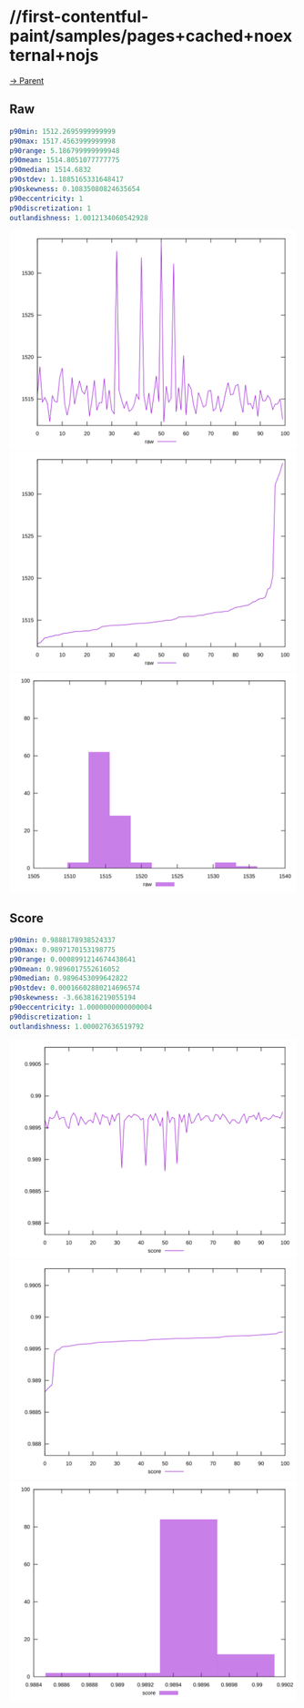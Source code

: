 
# //first-contentful-paint/samples/pages+cached+noexternal+nojs

[→ Parent](../..)


## Raw


```yaml
p90min: 1512.2695999999999
p90max: 1517.4563999999998
p90range: 5.186799999999948
p90mean: 1514.8051077777775
p90median: 1514.6832
p90stdev: 1.1885165331648417
p90skewness: 0.10835080824635654
p90eccentricity: 1
p90discretization: 1
outlandishness: 1.0012134060542928

```

![PLOT: raw-values](./raw/values.svg)![PLOT: raw-sorted](./raw/sorted.svg)![PLOT: raw-histogram](./raw/histogram.svg)
## Score


```yaml
p90min: 0.9888178938524337
p90max: 0.9897170153198775
p90range: 0.0008991214674438641
p90mean: 0.9896017552616052
p90median: 0.9896453099642822
p90stdev: 0.00016602880214696574
p90skewness: -3.663816219055194
p90eccentricity: 1.0000000000000004
p90discretization: 1
outlandishness: 1.000027636519792

```

![PLOT: score-values](./score/values.svg)![PLOT: score-sorted](./score/sorted.svg)![PLOT: score-histogram](./score/histogram.svg)